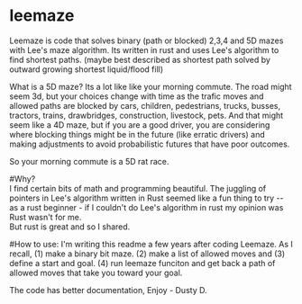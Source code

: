 # leemaze
Leemaze is code that solves binary (path or blocked) 2,3,4 and 5D mazes with Lee's maze algorithm.  Its written in rust and uses Lee's
algorithm to find shortest paths.  (maybe best described as shortest path solved by outward growing shortest liquid/flood fill)

What is a 5D maze?  Its a lot like like your morning commute.  The road might seem 3d, but your choices change with time as the trafic
 moves and allowed paths are blocked by cars,  children, pedestrians, trucks, busses, tractors, trains, drawbridges, construction, livestock, pets.
 And that might seem like a 4D maze, but if you are a good driver, you are considering where blocking things might be in the future
 (like erratic drivers) and making adjustments to avoid probabilistic futures that have poor outcomes.  
 
So your morning commute is a 5D rat race.
 
#Why?  
I find certain bits of math and programming beautiful.  The juggling of pointers in Lee's algorithm written in Rust seemed like a
fun thing to try -- as a rust beginner - if I couldn't do Lee's algorithm in rust my opinion was Rust wasn't for me.  
But rust is great and so I shared.

#How to use:
I'm writing this readme a few years after coding Leemaze.  As I recall, (1) make a binary bit maze.  (2) make a list of allowed moves
and (3)  define a start and goal.  (4) run leemaze funciton and get back a path of allowed moves that take you toward your goal.

The code has better documentation,
Enjoy - Dusty D.
 
 
